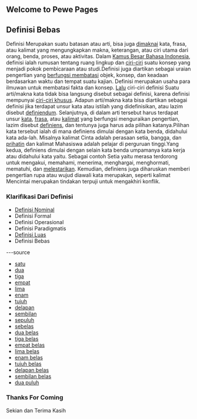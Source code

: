 ## Welcome to Pewe Pages

## Definisi Bebas

Definisi Merupakan suatu batasan atau arti, bisa juga [dimaknai](https://www.pe-we.com) kata, frasa, atau kalimat  yang mengungkapkan makna, keterangan, atau ciri utama dari orang, benda, proses, atau aktivitas. Dalam [Kamus Besar Bahasa Indonesia](https://pewetekno.com), definisi ialah rumusan tentang ruang lingkup dan [ciri-ciri](https://www.monicaanggen.com) suatu konsep yang menjadi pokok pembicaraan atau studi.Definisi juga diartikan sebagai uraian pengertian yang [berfungsi membatasi](https://sedaun.id) objek, konsep, dan keadaan berdasarkan waktu dan tempat suatu kajian. Definisi merupakan usaha para ilmuwan untuk membatasi fakta dan konsep. [Lalu](https://sinyalpedia.com) ciri-ciri definisi Suatu arti/makna kata tidak bisa langsung disebut sebagai definisi, karena definisi mempunyai [ciri-ciri khusus](https://vlogaudi.com). Adapun arti/makna kata bisa diartikan sebagai definisi jika terdapat unsur kata atau istilah yang didefinisikan, atau lazim disebut [definiendum](https://www.mp4project.com). Selanjutnya, di dalam arti tersebut harus terdapat unsur [kata](https://www.destinasikeren.com), [frasa](https://www.sediakonten.com), atau [kalimat](https://www.bengkelnurisa.com) yang berfungsi menguraikan pengertian, lazim disebut [definiens](https://www.sociocampaign.com), dan tentunya juga harus ada pilihan katanya.Pilihan kata tersebut ialah di mana definiens dimulai dengan kata benda, didahului kata ada-lah. Misalnya kalimat Cinta adalah perasaan setia, bangga, dan [prihatin](https://www.jurnalkit.com) dan kalimat Mahasiswa adalah pelajar di perguruan tinggi.Yang kedua, definiens dimulai dengan selain kata benda umpamanya kata kerja atau didahului kata yaitu. Sebagai contoh Setia yaitu merasa terdorong untuk mengakui, memahami, menerima, menghargai, menghormati, mematuhi, dan [melestarikan](https://www.tipskekini.com). Kemudian, definiens juga diharuskan memberi pengertian rupa atau wujud diawali kata merupakan, seperti kalimat Mencintai merupakan tindakan terpuji untuk mengakhiri konflik. 

### Klarifikasi Dari Definisi
- [Definisi Nominal](https://www.ruangkonten.com)
- Definisi Formal
- Definisi Operasional
- Definisi Paradigmatis
- [Definisi Luas](https://brtnetwork.id)
- Definisi Bebas

---source
- [satu](https://secuil.com/)
- [dua](https://pewe.my.id/)
- [tiga](https://arsyana.com/)
- [empat](https://sijipitu.id/)
- [lima](https://www.sociocampaign.com/)
- [enam](https://punto.web.id/)
- [tujuh](https://monicaanggen.id/)
- [delapan](https://maspewe.id)
- [sembilan](https://travelist.id)
- [sepuluh](https://tipsnulis.com/)
- [sebelas](https://bangaziz.com/)
- [dua belas](https://kelasbaca.id/)
- [tiga belas](https://sosialmarket.com/)
- [empat belas](https://www.caralittle.com/)
- [lima belas](https://hanamalia.com/)
- [enam belas](https://tipsukm.com/)
- [tujuh belas](https://ngejobs.id/)
- [delapan belas](https://promodigital.id/)
- [sembilan belas](https://travelkuliner.com/)
- [dua puluh](https://rahasiaperempuan.com/)


### Thanks For Coming

Sekian dan Terima Kasih
